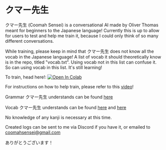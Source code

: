 # クマー先生

クマー先生 (Coomah Sensei) is a conversational AI made by Oliver Thomas meant for beginners to the Japanese language!
Currently this is up to allow for users to test and help me train it, because I could only think of so many different conversations.

While training, please keep in mind that クマー先生 does not know all the vocab in the Japanese language! A list of vocab it should theoretically know is in the repo, titled "vocab.txt". Using vocab not in this list can confuse it. So can using vocab in this list. It's still learning!

To train, head here!: [![Open In Colab](https://colab.research.google.com/assets/colab-badge.svg)](https://colab.research.google.com/drive/1_K4HDzLz5Z9U1PukkHnjM_2FMtUJBSfy?usp=sharing)

For instructions on how to help train, please refer to this [video](https://youtu.be/VctfQJMVI18)!

Grammar クマー先生 understands can be found [here](https://quizlet.com/416773105/genki-lesson-1-grammar-flash-cards/?x=1jqt)

Vocab クマー先生 understands can be found [here](https://quizlet.com/416614093/genki-lesson-0-vocabulary-flash-cards/) and [here](https://quizlet.com/416616385/genki-lesson-1-vocabulary-flash-cards/)

No knowledge of any kanji is necessary at this time.

Created logs can be sent to me via Discord if you have it, or emailed to coomahsensei@gmail.com

ありがとうございます！
